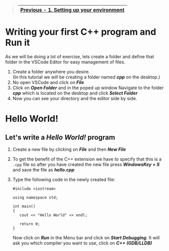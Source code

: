 > | [Previous - 1. Setting up your environment](https://github.com/saifeemustafaq/learn-testing/blob/main/includes/1.%20Setting%20up%20your%20environment.md) |
> | ----------- |

# Writing your first C++ program and Run it

As we will be doing a lot of exercise, lets create a folder and define that folder in the VSCode Editor for easy management of files.

1. Create a folder anywhere you desire.  
   (In this tutorial we will be creating a folder named ***cpp*** on the desktop.)
2. No open VSCode and click on ***File***
3. Click on ***Open Folder*** and in the poped up window Navigate to the folder ***cpp*** which is located on the desktop and click ***Select Folder***
4. Now you can see your directory and the editor side by side.

# Hello World!

## Let's write a ***Hello World!*** program

1. Create a new file by clicking on ***File*** and then ***New File***
2. To get the benefit of the C++ extension we have to specify that this is a `.cpp` file so after you have created the new file press ***WindowsKey + S*** and save the file as ***hello.cpp***
3. Type the following code in the newly created file:  
   ```
   #include <iostream>

   using namespace std;

   int main()
   {
      cout << "Hello World" << endl;

      return 0;
   }
   ```

   Now click on ***Run*** in the Menu bar and click on ***Start Debugging***. It will ask you which compiler you want to use, click on ***C++ (GDB/LLDB)***

